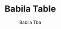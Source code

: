 ---
designer: Pedrali R&D
description: "Babila%20table%20reveals%20the%20rigorous%20lines%20and%20natural%20warmth%20of%20the%20solid%20ash%20wood%20legs%20matched%20with%20a%20square%2C%20round%20or%20rectangular%20ultra-thin%20solid%20laminate%20top%2C%20supported%20by%20an%20extruded%20aluminium%20frame."
image_primary: img/Babila_TBA240x100_01_zoom.jpg
image_secondary: img/Babila_TBA240x100_02_zoom.jpg
manufacturer: Pedrali
href: https://www.pedrali.it/en/products/catalog/Table-BABILA-TBA/
subtitle: Babila Tba
title: Babila Table
image_thumb: img/Babila_TBA240x100_cover.jpg
tags: 
  - pedrali
  - tables
category: tables
slug: /manufacturers/pedrali/tables/pedrali-r-d-babila-table
---